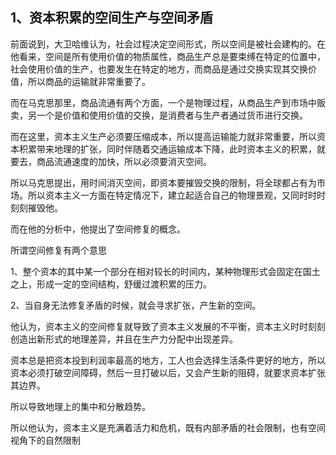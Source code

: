 <h2>1、资本积累的空间生产与空间矛盾</h2><p data-pid="pV2lBo4c">前面说到，大卫哈维认为，社会过程决定空间形式，所以空间是被社会建构的。在他看来，空间是所有使用价值的物质属性，商品生产总是要束缚在特定的位置中，社会使用价值的生产，也要发生在特定的地方，而商品是通过交换实现其交换价值，所以商品的运输就非常重要了。</p><p data-pid="8cWQ0UzL">而在马克思那里，商品流通有两个方面，一个是物理过程，从商品生产到市场中贩卖，另一个是价值和使用价值的交换，是消费者与生产者通过货币进行交换。</p><p data-pid="4JhTWw0M">而在这里，资本主义生产必须要压缩成本，所以提高运输能力就非常重要，所以资本积累带来地理的扩张，同时伴随着交通运输成本下降，此时资本主义的积累，就要去，商品流通速度的加快，所以必须要消灭空间。</p><p data-pid="Ntr24sgE">所以马克思提出，用时间消灭空间，即资本要摧毁交换的限制，将全球都占有为市场。所以资本主义一方面在特定情况下，建立起适合自己的物理景观，又同时时时刻刻摧毁他。</p><p data-pid="g2t8VIC3">而在他的分析中，他提出了空间修复的概念。</p><p data-pid="SJLJs7Gl">所谓空间修复有两个意思</p><p data-pid="8Qb-CdkV">1、整个资本的其中某一个部分在相对较长的时间内，某种物理形式会固定在国土之上，形成一定的空间结构，舒缓过渡积累的压力。</p><p data-pid="C_G3w0yE">2、当自身无法修复矛盾的时候，就会寻求扩张，产生新的空间。</p><p data-pid="RoBANj-F">他认为，资本主义的空间修复就导致了资本主义发展的不平衡，资本主义时时刻刻创造出新形式的地理差异，并且在生产力分配中出现差异。</p><p data-pid="aHaONnDZ">资本总是把资本投到利润率最高的地方，工人也会选择生活条件更好的地方，所以资本必须打破空间障碍，然后一旦打破以后，又会产生新的阻碍，就要求资本扩张其边界。</p><p data-pid="pwg-cLKk">所以导致地理上的集中和分散趋势。</p><p data-pid="AXDwLph_">所以他认为，资本主义是充满着活力和危机，既有内部矛盾的社会限制，也有空间视角下的自然限制</p><p></p><p></p><p></p><p></p><p></p><p></p>